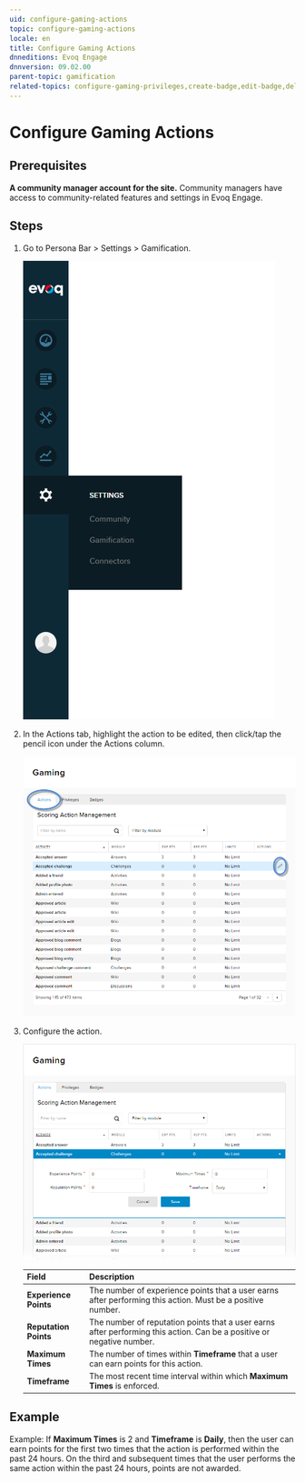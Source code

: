```yaml
---
uid: configure-gaming-actions
topic: configure-gaming-actions
locale: en
title: Configure Gaming Actions
dnneditions: Evoq Engage
dnnversion: 09.02.00
parent-topic: gamification
related-topics: configure-gaming-privileges,create-badge,edit-badge,delete-badge
---
```


# Configure Gaming Actions

## Prerequisites

**A community manager account for the site.** Community managers have access to community-related features and settings in Evoq Engage.

## Steps

1.  Go to Persona Bar \> Settings \> Gamification.
    
    ![Persona Bar > Settings > Gamification](/images/scr-pbar-mod-Settings-E91.png)
    
2.  In the Actions tab, highlight the action to be edited, then click/tap the pencil icon under the Actions column.
    
      
    
    ![Gaming — Highlight and edit the action.](/images/scr-Gaming-ActionsActions-Edit.png)
    
      
    
3.  Configure the action.
    
      
    
    ![Configure the action.](/images/scr-Gaming-ActionsEdit.png)
    
      
    
    |**Field**|**Description**|
    |---|---|
    |**Experience Points**|The number of experience points that a user earns after performing this action. Must be a positive number.|
    |**Reputation Points**|The number of reputation points that a user earns after performing this action. Can be a positive or negative number.|
    |**Maximum Times**|The number of times within **Timeframe** that a user can earn points for this action.|
    |**Timeframe**|The most recent time interval within which **Maximum Times** is enforced.|
    

## Example

Example: If **Maximum Times** is 2 and **Timeframe** is **Daily**, then the user can earn points for the first two times that the action is performed within the past 24 hours. On the third and subsequent times that the user performs the same action within the past 24 hours, points are not awarded.